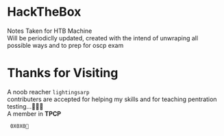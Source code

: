 #  HackTheBox

Notes Taken for HTB Machine<br />
Will be periodiclly updated, created with the intend of unwraping all possible ways and to prep for oscp exam<br />

#  Thanks for Visiting

A noob reacher ```lightingsarp```<br />
contributers are accepted for helping my skills and for teaching pentration testing...👨🏽‍💻<br />
A member in **TPCP** 

``` 0X0X0💛```
